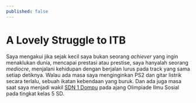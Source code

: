 ```yaml
---
published: false
---
```

<div class="bg-scroll" style="background-image: url('{{ "https://www2016.itb.ac.id/gallery/files/12/20091222/1261474000.jpg" | absolute_url }}')"></div>

# A Lovely Struggle to ITB
Saya mengakui jika sejak kecil saya bukan seorang _achiever_ yang ingin menaklukan dunia, mencapai prestasi atau prestise, saya hanyalah seorang _mediocre_, menjalani kehidupan dengan berjalan lurus pada track yang sama setiap detiknya. Walau ada masa saya menginginkan PS2 dan gitar listrik secara terlalu, sebuah ikatan kebendaan yang buruk. Dan ada juga masa saat saya menjadi wakil [SDN 1 Dompu](http://sdn1dompu.mysch.id) pada ajang Olimpiade Ilmu Sosial pada tingkat kelas 5 SD.